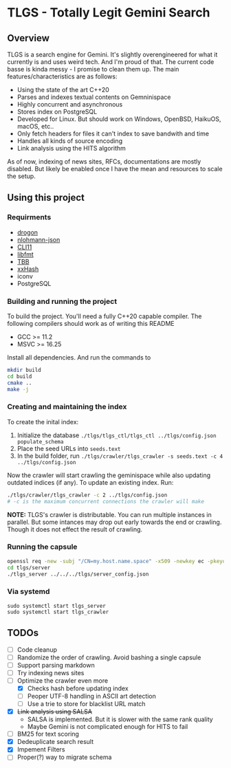 # TLGS - Totally Legit Gemini Search

## Overview

TLGS is a search engine for Gemini. It's slightly overengineered for what it currently is and uses weird tech. And I'm proud of that. The current code basse is kinda messy - I promise to clean them up. The main features/characteristics are as follows:

* Using the state of the art C++20
* Parses and indexes textual contents on Gemninispace
* Highly concurrent and asynchronous
* Stores index on PostgreSQL
* Developed for Linux. But should work on Windows, OpenBSD, HaikuOS, macOS, etc..
* Only fetch headers for files it can't index to save bandwith and time
* Handles all kinds of source encoding
* Link analysis using the HITS algorithm

As of now, indexing of news sites, RFCs, documentations are mostly disabled. But likely be enabled once I have the mean and resources to scale the setup.

## Using this project

### Requirments

* [drogon](https://github.com/an-tao/drogon)
* [nlohmann-json](https://github.com/nlohmann/json)
* [CLI11](https://github.com/CLIUtils/CLI11)
* [libfmt](https://github.com/fmtlib/fmt)
* [TBB](https://github.com/oneapi-src/oneTBB)
* [xxHash](https://github.com/Cyan4973/xxHash)
* iconv
* PostgreSQL

### Building and running the project

To build the project. You'll need a fully C++20 capable compiler. The following compilers should work as of writing this README

* GCC >= 11.2
* MSVC >= 16.25

Install all dependencies. And run the commands to

```bash
mkdir build
cd build
cmake ..
make -j
```

### Creating and maintaining the index

To create the inital index:

1. Initialize the database `./tlgs/tlgs_ctl/tlgs_ctl ../tlgs/config.json populate_schema`
2. Place the seed URLs into `seeds.text`
3. In the build folder, run `./tlgs/crawler/tlgs_crawler -s seeds.text -c 4 ../tlgs/config.json`

Now the crawler will start crawling the geminispace while also updating outdated indices (if any). To update an existing index. Run: 

```bash
./tlgs/crawler/tlgs_crawler -c 2 ../tlgs/config.json
# -c is the maximum concurrent connections the crawler will make
```

**NOTE:** TLGS's crawler is distributable. You can run multiple instances in parallel. But some intances may drop out early towards the end or crawling. Though it does not effect the result of crawling.

### Running the capsule

```bash
openssl req -new -subj "/CN=my.host.name.space" -x509 -newkey ec -pkeyopt ec_paramgen_curve:prime256v1 -days 36500 -nodes -out cert.pem -keyout key.pem
cd tlgs/server
./tlgs_server ../../../tlgs/server_config.json
```

### Via systemd

```
sudo systemctl start tlgs_server
sudo systemctl start tlgs_crawler
```

## TODOs

- [ ] Code cleanup
- [ ] Randomize the order of crawling. Avoid bashing a single capsule
- [ ] Support parsing markdown
- [ ] Try indexing news sites
- [ ] Optimize the crawler even more
  - [x] Checks hash before updating index
  - [ ] Peoper UTF-8 handling in ASCII art detection
  - [ ] Use a trie to store for blacklist URL match
- [x] ~~Link analysis using SALSA~~
  * SALSA is implemented. But it is slower with the same rank quality
  * Maybe Gemini is not complicated enough for HITS to fail
- [ ] BM25 for text scoring
- [x] Dedeuplicate search result
- [x] Impement Filters
- [ ] Proper(?) way to migrate schema
